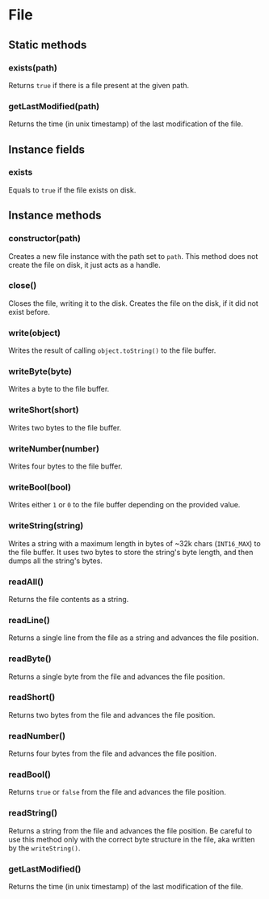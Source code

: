 # File

## Static methods

### exists(path)

Returns `true` if there is a file present at the given path.

### getLastModified(path)

Returns the time (in unix timestamp) of the last modification of the file.

## Instance fields

### exists

Equals to `true` if the file exists on disk.

## Instance methods

### constructor(path)

Creates a new file instance with the path set to `path`. This method does not create the file on disk, it just acts as a handle.

### close()

Closes the file, writing it to the disk. Creates the file on the disk, if it did not exist before.

### write(object)

Writes the result of calling `object.toString()` to the file buffer.

### writeByte(byte)

Writes a byte to the file buffer.

### writeShort(short)

Writes two bytes to the file buffer.

### writeNumber(number)

Writes four bytes to the file buffer.

### writeBool(bool)

Writes either `1` or `0` to the file buffer depending on the provided value.

### writeString(string)

Writes a string with a maximum length in bytes of ~32k chars (`INT16_MAX`) to the file buffer.
It uses two bytes to store the string's byte length, and then dumps all the string's bytes.

### readAll()

Returns the file contents as a string.

### readLine()

Returns a single line from the file as a string and advances the file position.

### readByte()

Returns a single byte from the file and advances the file position.

### readShort()

Returns two bytes from the file and advances the file position.

### readNumber()

Returns four bytes from the file and advances the file position.

### readBool()

Returns `true` or `false` from the file and advances the file position.

### readString()

Returns a string from the file and advances the file position.
Be careful to use this method only with the correct byte structure in the file, aka written by the `writeString()`.

### getLastModified()

Returns the time (in unix timestamp) of the last modification of the file.